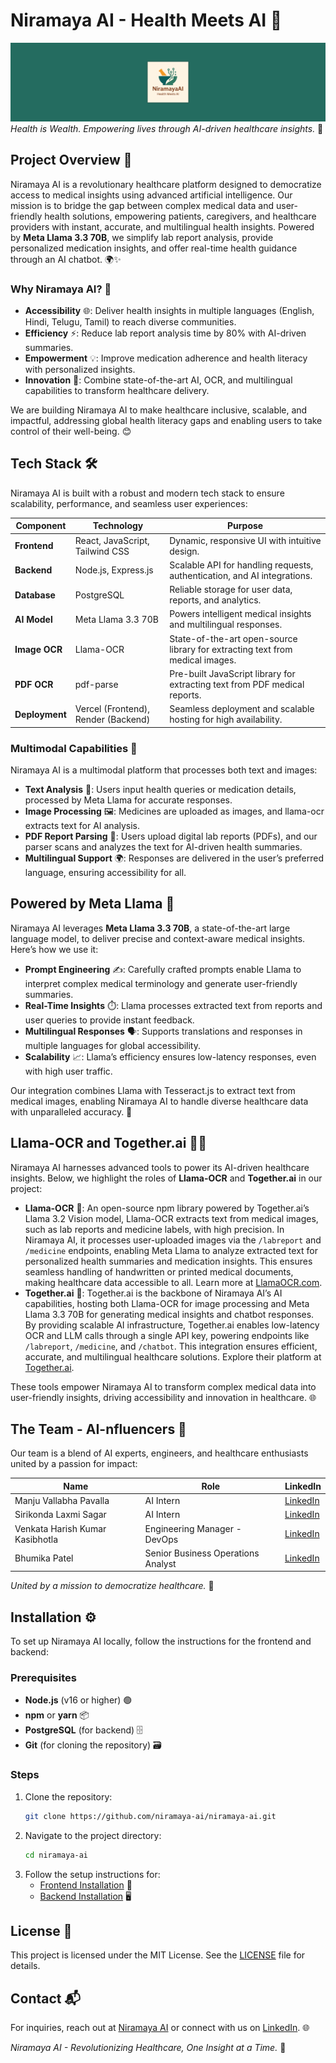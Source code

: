 # Niramaya AI - Health Meets AI 🌟

![Niramaya AI Logo](Frontend/public/github-banner-logo.png)  
*Health is Wealth. Empowering lives through AI-driven healthcare insights.* 💪

## Project Overview 📖

Niramaya AI is a revolutionary healthcare platform designed to democratize access to medical insights using advanced artificial intelligence. Our mission is to bridge the gap between complex medical data and user-friendly health solutions, empowering patients, caregivers, and healthcare providers with instant, accurate, and multilingual health insights. Powered by **Meta Llama 3.3 70B**, we simplify lab report analysis, provide personalized medication insights, and offer real-time health guidance through an AI chatbot. 🌍✨

### Why Niramaya AI? 🤔

- **Accessibility** 🌐: Deliver health insights in multiple languages (English, Hindi, Telugu, Tamil) to reach diverse communities.
- **Efficiency** ⚡: Reduce lab report analysis time by 80% with AI-driven summaries.
- **Empowerment** 💡: Improve medication adherence and health literacy with personalized insights.
- **Innovation** 🚀: Combine state-of-the-art AI, OCR, and multilingual capabilities to transform healthcare delivery.

We are building Niramaya AI to make healthcare inclusive, scalable, and impactful, addressing global health literacy gaps and enabling users to take control of their well-being. 😊

## Tech Stack 🛠️

Niramaya AI is built with a robust and modern tech stack to ensure scalability, performance, and seamless user experiences:

| **Component**         | **Technology**          | **Purpose**                                                                 |
|-----------------------|-------------------------|-----------------------------------------------------------------------------|
| **Frontend**          | React, JavaScript, Tailwind CSS | Dynamic, responsive UI with intuitive design.                              |
| **Backend**           | Node.js, Express.js     | Scalable API for handling requests, authentication, and AI integrations.    |
| **Database**          | PostgreSQL              | Reliable storage for user data, reports, and analytics.                    |
| **AI Model**          | Meta Llama 3.3 70B      | Powers intelligent medical insights and multilingual responses.            |
| **Image OCR**         | Llama-OCR               | State-of-the-art open-source library for extracting text from medical images. |
| **PDF OCR**           | pdf-parse               | Pre-built JavaScript library for extracting text from PDF medical reports. |
| **Deployment**        | Vercel (Frontend), Render (Backend) | Seamless deployment and scalable hosting for high availability.           |

### Multimodal Capabilities 🎨

Niramaya AI is a multimodal platform that processes both text and images:

- **Text Analysis** 📝: Users input health queries or medication details, processed by Meta Llama for accurate responses.
- **Image Processing** 🖼️: Medicines are uploaded as images, and llama-ocr extracts text for AI analysis.
- **PDF Report Parsing** 📄: Users upload digital lab reports (PDFs), and our parser scans and analyzes the text for AI-driven health summaries.
- **Multilingual Support** 🌍: Responses are delivered in the user’s preferred language, ensuring accessibility for all.

## Powered by Meta Llama 🦙

Niramaya AI leverages **Meta Llama 3.3 70B**, a state-of-the-art large language model, to deliver precise and context-aware medical insights. Here’s how we use it:

- **Prompt Engineering** ✍️: Carefully crafted prompts enable Llama to interpret complex medical terminology and generate user-friendly summaries.
- **Real-Time Insights** ⏱️: Llama processes extracted text from reports and user queries to provide instant feedback.
- **Multilingual Responses** 🗣️: Supports translations and responses in multiple languages for global accessibility.
- **Scalability** 📈: Llama’s efficiency ensures low-latency responses, even with high user traffic.

Our integration combines Llama with Tesseract.js to extract text from medical images, enabling Niramaya AI to handle diverse healthcare data with unparalleled accuracy. 🚀

## Llama-OCR and Together.ai 📸🔗

Niramaya AI harnesses advanced tools to power its AI-driven healthcare insights. Below, we highlight the roles of **Llama-OCR** and **Together.ai** in our project:

- **Llama-OCR** 📸: An open-source npm library powered by Together.ai’s Llama 3.2 Vision model, Llama-OCR extracts text from medical images, such as lab reports and medicine labels, with high precision. In Niramaya AI, it processes user-uploaded images via the `/labreport` and `/medicine` endpoints, enabling Meta Llama to analyze extracted text for personalized health summaries and medication insights. This ensures seamless handling of handwritten or printed medical documents, making healthcare data accessible to all. Learn more at [LlamaOCR.com](https://llamaocr.com/).
- **Together.ai** 🔗: Together.ai is the backbone of Niramaya AI’s AI capabilities, hosting both Llama-OCR for image processing and Meta Llama 3.3 70B for generating medical insights and chatbot responses. By providing scalable AI infrastructure, Together.ai enables low-latency OCR and LLM calls through a single API key, powering endpoints like `/labreport`, `/medicine`, and `/chatbot`. This integration ensures efficient, accurate, and multilingual healthcare solutions. Explore their platform at [Together.ai](https://www.together.ai/).

These tools empower Niramaya AI to transform complex medical data into user-friendly insights, driving accessibility and innovation in healthcare. 🌐

## The Team - AI-nfluencers 👥

Our team is a blend of AI experts, engineers, and healthcare enthusiasts united by a passion for impact:

| **Name**                            | **Role**                              | **LinkedIn**                           |
|-------------------------------------|---------------------------------------|----------------------------------------|
| Manju Vallabha Pavalla             | AI Intern                            | [LinkedIn](https://www.linkedin.com/in/manju-vallabha-pavalla/) |
| Sirikonda Laxmi Sagar              | AI Intern                            | [LinkedIn](https://www.linkedin.com/in/sagar-sirikonda/)       |
| Venkata Harish Kumar Kasibhotla    | Engineering Manager - DevOps         | [LinkedIn](https://www.linkedin.com/in/venkata-harish-kumar-kasibhotla/) |
| Bhumika Patel                      | Senior Business Operations Analyst   | [LinkedIn](https://www.linkedin.com/in/bhumika-patel-1021/)    |

*United by a mission to democratize healthcare.* 💙

## Installation ⚙️

To set up Niramaya AI locally, follow the instructions for the frontend and backend:

### Prerequisites

- **Node.js** (v16 or higher) 🟢
- **npm** or **yarn** 📦
- **PostgreSQL** (for backend) 🗄️
- **Git** (for cloning the repository) 🗃️

### Steps

1. Clone the repository:
   ```bash
   git clone https://github.com/niramaya-ai/niramaya-ai.git
   ```
2. Navigate to the project directory:
   ```bash
   cd niramaya-ai
   ```
3. Follow the setup instructions for:
   - [Frontend Installation](./frontend/README.md) 📱
   - [Backend Installation](./backend/README.md) 🖥️

## License 📜

This project is licensed under the MIT License. See the [LICENSE](./LICENSE) file for details.

## Contact 📬

For inquiries, reach out at [Niramaya AI](mailto:omanjuvallabha@gmail.com) or connect with us on [LinkedIn](https://www.linkedin.com/in/manju-vallabha-pavalla/). 🌐

*Niramaya AI - Revolutionizing Healthcare, One Insight at a Time.* 🌈
